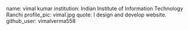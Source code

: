 name: vimal kumar
institution: Indian Institute of Information Technology Ranchi 
profile_pic: vimal.jpg
quote: I design and develop website.
github_user: vimalverma558